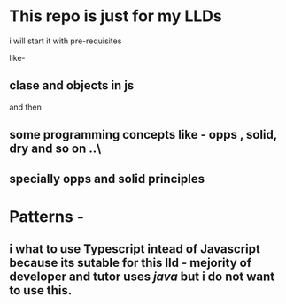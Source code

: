 # This repo is just for my LLDs

i will start it with pre-requisites 

like-
## clase and objects in js

and then 
## some programming concepts like - opps , solid, dry and so on ..\
## specially opps and solid principles

# Patterns - 

## i what to use Typescript intead of Javascript because its sutable for this lld - mejority of developer and tutor uses *java* but i do not want to use this.